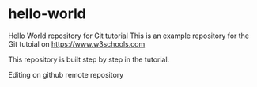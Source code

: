 # hello-world
Hello World repository for Git tutorial
This is an example repository for the Git tutoial on https://www.w3schools.com

This repository is built step by step in the tutorial.

Editing on github remote repository
